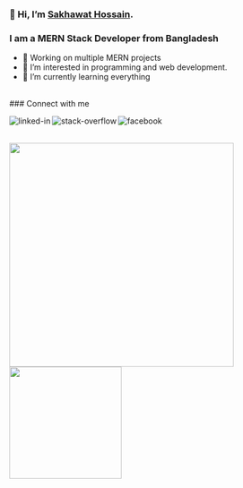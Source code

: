 ### 👋 Hi, I’m [Sakhawat Hossain](https://drive.google.com/file/d/1BzpVoR3OadSYNQVzQEF8bMCx-N44GBnI/view).
### I am a MERN Stack Developer from Bangladesh
- 🔭 Working on multiple MERN projects
- 👀 I’m interested in programming and web development.
- 🌱 I’m currently learning everything

<br />
### Connect with me

[<img align="left" alt="linked-in" src="https://img.shields.io/badge/linkedin-%230077B5.svg?&style=for-the-badge&logo=linkedin&logoColor=white" />](https://www.linkedin.com/in/shjsdev/)
[<img align="left" alt="stack-overflow" src="https://img.shields.io/badge/stack%20overflow-FE7A16?logo=stack-overflow&logoColor=white&style=for-the-badge" />](https://stackoverflow.com/users/15192019/sakhawat-hossain)
[<img align="left" alt="facebook" src="https://img.shields.io/badge/facebook-%231877F2.svg?&style=for-the-badge&logo=facebook&logoColor=white" />](https://www.facebook.com/shshakib2001)
<br />
<br />
<div>
<a href="https://github.com/sakhawat9/github-readme-stats">
  <img width="400px" align="center" src="https://github-readme-stats.vercel.app/api?username=sakhawat9&theme=github_dark&show_icons=true)](https://github.com/preetiParyani/github-readme-stats)" />
</a>
<a href="https://github.com/sakhawat9/convoychat">
  <img height="200px" align="center" src="https://github-readme-stats.vercel.app/api/top-langs/?username=sakhawat9&theme=github_dark&layout=compact)](https://github.com/anuraghazra/github-readme-stats" />
</a>
</div>
